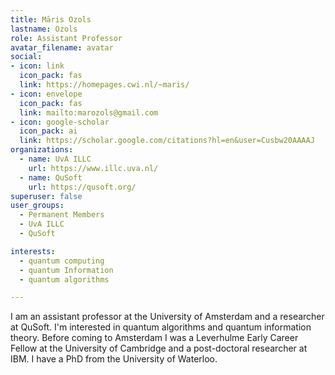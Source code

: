 ```yaml
---
title: Māris Ozols
lastname: Ozols
role: Assistant Professor
avatar_filename: avatar
social:
- icon: link
  icon_pack: fas
  link: https://homepages.cwi.nl/~maris/
- icon: envelope
  icon_pack: fas
  link: mailto:marozols@gmail.com
- icon: google-scholar
  icon_pack: ai
  link: https://scholar.google.com/citations?hl=en&user=Cusbw20AAAAJ
organizations:
  - name: UvA ILLC
    url: https://www.illc.uva.nl/
  - name: QuSoft
    url: https://qusoft.org/
superuser: false
user_groups:
  - Permanent Members
  - UvA ILLC
  - QuSoft

interests:
  - quantum computing
  - quantum Information
  - quantum algorithms

---
```

I am an assistant professor at the University of Amsterdam and a researcher at QuSoft. I'm interested in quantum algorithms and quantum information theory. Before coming to Amsterdam I was a Leverhulme Early Career Fellow at the University of Cambridge and a post-doctoral researcher at IBM. I have a PhD from the University of Waterloo.
